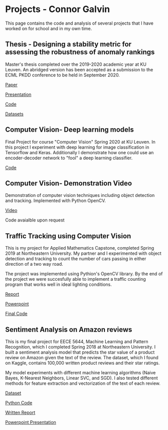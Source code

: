# Projects - Connor Galvin

This page contains the code and analysis of several projects that I have worked on for school and in my own time. 


## Thesis - Designing a stability metric for assessing the robustness of anomaly rankings

Master's thesis completed over the 2019-2020 academic year at KU Leuven. An abridged version has been accepted as a submission to the ECML PKDD conference to be held in September 2020. 

[Paper](thesis_final.pdf)

[Presentation](galvin_thesis_presentation.pdf)

[Code](thesis_code.zip)

[Datasets](Datasets.zip)


## Computer Vision- Deep learning models

Final Project for course "Computer Vision" Spring 2020 at KU Leuven. In this project I experiment with deep learning for image classification in Tensorflow and Keras. Additionally I demonstrate how one could use an encoder-decoder network to "fool" a deep learning classifier. 

[Code](https://colab.research.google.com/drive/1XZnIRqC1C8sctOObvrjqvgPmFW3o0fDl?usp=sharing)


## Computer Vision- Demonstration Video

Demonstration of computer vision techniques including object detection and tracking. Implemented with Python OpenCV. 

[Video](cv_demonstration.mp4)

Code avaialble upon request


## Traffic Tracking using Computer Vision

This is my project for Applied Mathematics Capstone, completed Spring 2019 at Northeastern University. My partner and I experimented with object detection and tracking to count the number of cars passing in either direction of a two way road.  

The project was implemented using Pythion's OpenCV library. By the end of the project we were succesfully able to implement a traffic counting program that works well in ideal lighting conditions. 

[Report](final_report_galvin_joseph.pdf)

[Powerpoint](galvin_joseph_project_final_ppt.pptx)

[Final Code](main.py)


## Sentiment Analysis on Amazon reviews

This is my final project for EECE 5644, Machine Learning and Pattern Recognition, which I completed Spring 2018 at Northeastern University. I built a sentiment analysis model that predicts the star value of a product review on Amazon given the text of the review. The dataset, which I found on Kaggle, contains 100,000 written product reviews and their star ratings. 

My model experiments with different machine learning algorithms (Naive Bayes, K-Nearest Neighbors, Linear SVC, and SGD). I also tested different methods for feature extraction and vectorization of the text of each review. 

[Dataset](amazon_reviews.csv)

[Python Code](Sentiment-Model.py)

[Written Report](galvin-setiment-analysis-report.pdf)

[Powerpoint Presentation](galvin-sentiment-analysis-ppt.pptx)


